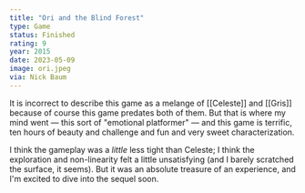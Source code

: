 ```yaml
---
title: "Ori and the Blind Forest"
type: Game
status: Finished
rating: 9
year: 2015
date: 2023-05-09
image: ori.jpeg
via: Nick Baum
---
```


It is incorrect to describe this game as a melange of [[Celeste]] and [[Gris]] because of course
this game predates both of them. But that is where my mind went — this sort of "emotional platformer" —
and this game is terrific, ten hours of beauty and challenge and fun and very sweet characterization.

I think the gameplay was a _little_ less tight than Celeste; I think the exploration and non-linearity
felt a little unsatisfying (and I barely scratched the surface, it seems). But it was an absolute treasure
of an experience, and I'm excited to dive into the sequel soon.
